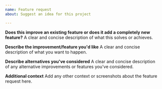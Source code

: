 ```yaml
---
name: Feature request
about: Suggest an idea for this project

---
```


**Does this improve an existing feature or does it add a completely new feature?**
A clear and concise description of what this solves or achieves.

**Describe the improvement/feature you'd like**
A clear and concise description of what you want to happen.

**Describe alternatives you've considered**
A clear and concise description of any alternative improvements or features you've considered.

**Additional context**
Add any other context or screenshots about the feature request here.

